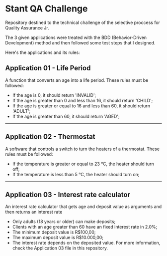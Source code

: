 # Stant QA Challenge

Repository destined to the technical challenge of the selective proccess for Quality Assurance Jr.

The 3 given applications were treated with the BDD (Behavior-Driven Development) method and then followed some test steps that I designed.

Here's the applications and its rules:

## Application 01 - Life Period

A function that converts an age into a life period. These rules must be followed:

<ul>
  <li>If the age is 0, it should return 'INVALID';</li>
  <li>If the age is greater than 0 and less than 16, it should return 'CHILD';</li>
  <li>If the age is greater or equal to 16 and less than 60, it should return 'ADULT';</li>
  <li>If the age is greater than 60, it should return 'AGED';</li>
</ul>

<hr>

## Application 02 - Thermostat

A software that controls a switch to turn the heaters of a thermostat. These rules must be followed:

<ul>
  <li>If the temperature is greater or equal to 23 °C, the heater should turn off;</li>
  <li>If the temperature is less than 5 °C, the heater should turn on;</li>
</ul>

<hr>

## Application 03 - Interest rate calculator

An interest rate calculator that gets age and deposit value as arguments and then returns an interest rate

<ul>
  <li>Only adults (18 years or older) can make deposits;</li>
  <li>Clients with an age greater than 60 have an fixed interest rate in 2.0%;</li>
  <li>The minimum deposit value is R$100,00;</li>
  <li>The maximum deposit value is R$10.000,00;</li>
  <li>The interest rate depends on the deposited value. For more information, check the Application 03 file in this repository.</li>
</ul>
